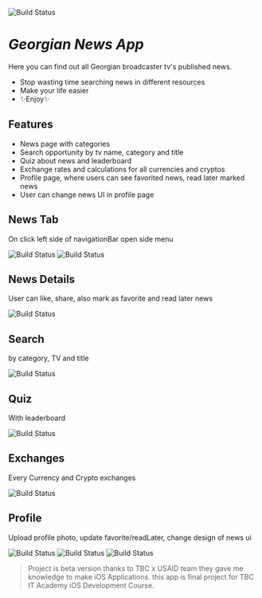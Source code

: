 ![Build Status](https://postimg.cc/mPVt7H6X) 
# _Georgian News App_

Here you can find out all Georgian broadcaster tv's published news.

- Stop wasting time searching news in different resources
- Make your life easier
- ✨Enjoy✨

## Features

- News page with categories
- Search opportunity by tv name, category and title
- Quiz about news and leaderboard
- Exchange rates and calculations for all currencies and cryptos
- Profile page, where users can see favorited news, read later marked news
- User can change news UI in profile page

## News Tab
On click left side of navigationBar open side menu

![Build Status](https://i.postimg.cc/mD20jH5Y/Screenshot-2024-07-26-at-8-08-35-PM.png) ![Build Status](https://i.postimg.cc/VLb2K1DV/Screenshot-2024-07-26-at-8-10-43-PM.png) 

## News Details
User can like, share, also mark as favorite and read later news

![Build Status](https://i.postimg.cc/P5MHMTqk/Screenshot-2024-07-26-at-8-15-32-PM.png)

## Search
by category, TV and title

![Build Status](https://i.postimg.cc/LsscBP7z/Screenshot-2024-07-26-at-8-19-50-PM.png)

## Quiz
With leaderboard

![Build Status](https://i.postimg.cc/fyYpTfth/Screenshot-2024-07-26-at-8-21-02-PM.png)

## Exchanges
Every Currency and Crypto exchanges

![Build Status](https://i.postimg.cc/s28NYN5r/Screenshot-2024-07-26-at-8-23-11-PM.png)

## Profile
Upload profile photo, update favorite/readLater, change design of news ui

![Build Status](https://i.postimg.cc/ZKTVdSXN/Screenshot-2024-07-26-at-8-27-14-PM.png)
![Build Status](https://i.postimg.cc/NM6kKJ4b/Screenshot-2024-07-26-at-8-27-52-PM.png)
![Build Status](https://i.postimg.cc/7hX1V5j2/Screenshot-2024-07-26-at-8-28-03-PM.png)

> Project is beta version
> thanks to TBC x USAID team
> they gave me knowledge to make
> iOS Applications.
> this app is final project
> for TBC IT Academy
> iOS Development Course.
